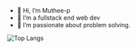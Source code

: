 - 👋 Hi, I’m Muthee-p
- 👀 I’m a fullstack end web dev
- 🌱 I’m passionate about problem solving.

![Top Langs](https://github-readme-stats.vercel.app/api/top-langs/?username=<your-username>)

<!---
just-p254/just-p254 is a ✨ special ✨ repository because its `README.md` (this file) appears on your GitHub profile.
You can click the Preview link to take a look at your changes.
--->
